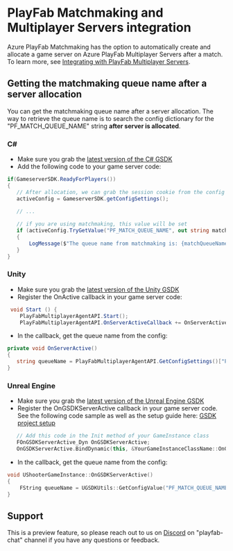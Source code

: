 # PlayFab Matchmaking and Multiplayer Servers integration

Azure PlayFab Matchmaking has the option to automatically create and allocate a game server on Azure PlayFab Multiplayer Servers after a match. To learn more, see [Integrating with PlayFab Multiplayer Servers](https://learn.microsoft.com/gaming/playfab/features/multiplayer/matchmaking/multiplayer-servers).

## Getting the matchmaking queue name after a server allocation

You can get the matchmaking queue name after a server allocation. The way to retrieve the queue name is to search the config dictionary for the "PF_MATCH_QUEUE_NAME" string **after server is allocated**.

### C#

 - Make sure you grab the [latest version of the C# GSDK](https://www.nuget.org/packages/com.playfab.csharpgsdk)
 - Add the following code to your game server code:

 ```csharp
 if(GameserverSDK.ReadyForPlayers())
{
    // After allocation, we can grab the session cookie from the config
    activeConfig = GameserverSDK.getConfigSettings();

    // ...
    
    // if you are using matchmaking, this value will be set
    if (activeConfig.TryGetValue("PF_MATCH_QUEUE_NAME", out string matchQueueName))
    {
        LogMessage($"The queue name from matchmaking is: {matchQueueName}");
    }
}
 ```

 ### Unity

 - Make sure you grab the [latest version of the Unity GSDK](https://github.com/PlayFab/gsdk/tree/main/UnityGsdk)
 - Register the OnActive callback in your game server code:

```csharp
 void Start () {
    PlayFabMultiplayerAgentAPI.Start();
    PlayFabMultiplayerAgentAPI.OnServerActiveCallback += OnServerActive;
```

 - In the callback, get the queue name from the config:

 ```csharp
 private void OnServerActive()
{
    string queueName = PlayFabMultiplayerAgentAPI.GetConfigSettings()["PF_MATCH_QUEUE_NAME"];
}
```

 ### Unreal Engine

 - Make sure you grab the [latest version of the Unreal Engine GSDK](https://github.com/PlayFab/gsdk/tree/main/UnrealPlugin)
 - Register the OnGSDKServerActive callback in your game server code. See the following code sample as well as the setup guide here:
 [GSDK project setup](https://github.com/PlayFab/gsdk/blob/main/UnrealPlugin/ThirdPersonMPGSDKSetup.md)

 ```cpp
    // Add this code in the Init method of your GameInstance class
    FOnGSDKServerActive_Dyn OnGSDKServerActive;
    OnGSDKServerActive.BindDynamic(this, &YourGameInstanceClassName::OnGSDKServerActive);
 ```

  - In the callback, get the queue name from the config:

```cpp
void UShooterGameInstance::OnGSDKServerActive()
{
    FString queueName = UGSDKUtils::GetConfigValue("PF_MATCH_QUEUE_NAME");
}
```


## Support

This is a preview feature, so please reach out to us on [Discord](https://aka.ms/msftgamedevdiscord) on "playfab-chat" channel if you have any questions or feedback. 
